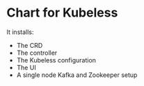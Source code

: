 # Chart for Kubeless

It installs:

* The CRD
* The controller
* The Kubeless configuration
* The UI
* A single node Kafka and Zookeeper setup